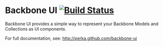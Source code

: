 # Backbone UI  [![Build Status](https://travis-ci.org/perka/backbone-ui.png?branch=master)](https://travis-ci.org/perka/backbone-ui)

Backbone UI provides a simple way to represent your Backbone Models and Collections as UI components.

For full documentation, see: http://perka.github.com/backbone-ui
